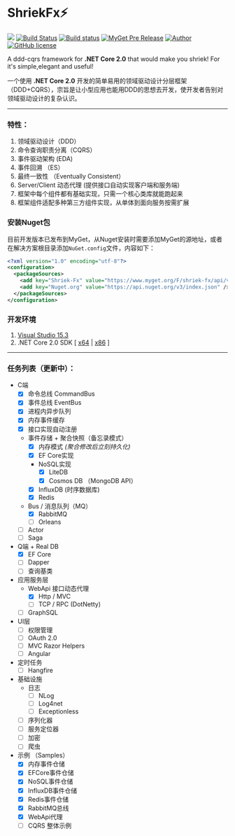 # ShriekFx:zap: 
[![](https://img.shields.io/badge/.NET%20Core-2.0.0-brightgreen.svg?style=flat-square)](https://www.microsoft.com/net/download/core) 
[![Build Status](https://travis-ci.org/ElderJames/shriek-fx.svg?branch=master)](https://travis-ci.org/ElderJames/shriek-fx)
[![Build status](https://ci.appveyor.com/api/projects/status/mcwi2kqe0daija6c?svg=true)](https://ci.appveyor.com/project/ElderJames/shriekfx)
[![MyGet Pre Release](https://img.shields.io/myget/shriek-fx/vpre/Shriek.svg?style=flat-square&label=myget)](https://www.myget.org/feed/Packages/shriek-fx)
[![Author](https://img.shields.io/badge/author-ElderJames-brightgreen.svg?style=flat-square)](https://yangshunjie.com)
[![GitHub license](https://img.shields.io/badge/license-MIT-brightgreen.svg?style=flat-square)](https://github.com/ElderJames/ShriekFx/blob/master/LICENSE)  

A ddd-cqrs framework for **.NET Core 2.0**  that would make you shriek! For it's simple,elegant and useful!

一个使用 **.NET Core 2.0** 开发的简单易用的领域驱动设计分层框架（DDD+CQRS），宗旨是让小型应用也能用DDD的思想去开发，使开发者告别对领域驱动设计的复杂认识。

---

### 特性：

1. 领域驱动设计（DDD）
2. 命令查询职责分离（CQRS）
3. 事件驱动架构 (EDA)
4. 事件回溯 （ES）
5. 最终一致性 （Eventually Consistent）
6. Server/Client 动态代理 (提供接口自动实现客户端和服务端)
7. 框架中每个组件都有基础实现，只需一个核心类库就能跑起来
8. 框架组件适配多种第三方组件实现，从单体到面向服务按需扩展

### 安装Nuget包

目前开发版本已发布到MyGet，从Nuget安装时需要添加MyGet的源地址，或者在解决方案根目录添加`NuGet.config`文件，内容如下：

```xml
<?xml version="1.0" encoding="utf-8"?>
<configuration>
  <packageSources>
	<add key="Shriek-Fx" value="https://www.myget.org/F/shriek-fx/api/v3/index.json" />
	<add key="Nuget.org" value="https://api.nuget.org/v3/index.json" />
  </packageSources>
</configuration>
```

### 开发环境

1. [Visual Studio 15.3](https://www.visualstudio.com/zh-hans/thank-you-downloading-visual-studio/?sku=Community&rel=15)
2. .NET Core 2.0 SDK [ [x64](https://download.microsoft.com/download/0/F/D/0FD852A4-7EA1-4E2A-983A-0484AC19B92C/dotnet-sdk-2.0.0-win-x64.exe) | [x86](https://download.microsoft.com/download/0/F/D/0FD852A4-7EA1-4E2A-983A-0484AC19B92C/dotnet-sdk-2.0.0-win-x86.exe) ]

---

### 任务列表（更新中）：

- C端
  - [x] 命令总线 CommandBus
  - [x] 事件总线 EventBus
  - [x] 进程内异步队列
  - [x] 内存事件缓存
  - [x] 接口实现自动注册
  - 事件存储 + 聚合快照（备忘录模式）
	- [x] 内存模式 *(聚合修改后立刻持久化)*
	- [x] EF Core实现
	- NoSQL实现
		- [x] LiteDB
		- [x] Cosmos DB （MongoDB API）
	- [x] InfluxDB (时序数据库)
	- [x] Redis
  - Bus / 消息队列（MQ）
	- [x] RabbitMQ
	- [ ] Orleans
  - [ ] Actor
  - [ ] Saga
- Q端 + Real DB 
  - [x] EF Core
  - [ ] Dapper
  - [ ] 查询基类
- 应用服务层
  - WebApi 接口动态代理
	- [x] Http / MVC
	- [ ] TCP  / RPC (DotNetty)
  - [ ] GraphSQL
- UI层
  - [ ] 权限管理
  - [ ] OAuth 2.0
  - [ ] MVC Razor Helpers
  - [ ] Angular
- 定时任务
  - [ ] Hangfire
- 基础设施
  - 日志
	- [ ] NLog
	- [ ] Log4net
	- [ ] Exceptionless
  - [ ] 序列化器
  - [ ] 服务定位器
  - [ ] 加密
  - [ ] 爬虫
- 示例 （Samples）
  - [x] 内存事件仓储
  - [x] EFCore事件仓储
  - [x] NoSQL事件仓储
  - [x] InfluxDB事件仓储
  - [x] Redis事件仓储 
  - [x] RabbitMQ总线
  - [x] WebApi代理
  - [ ] CQRS 整体示例
